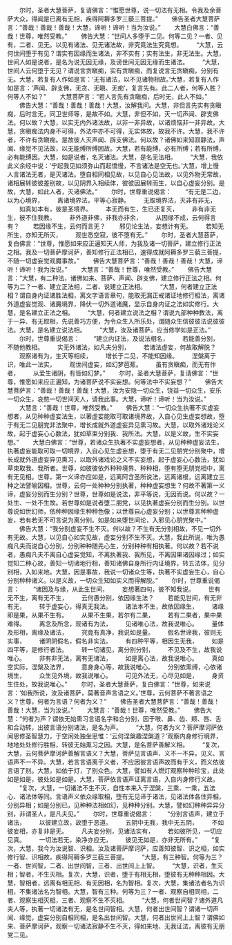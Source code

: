 <!-- { "loadSidebar": true } -->
　　尔时，圣者大慧菩萨，复请佛言：“惟愿世尊，说一切法有无相。令我及余菩萨大众，得闻是已离有无相，疾得阿耨多罗三藐三菩提。”
　　佛告圣者大慧菩萨言：“善哉！善哉！善哉！大慧，谛听！谛听！当为汝说。”
　　大慧白佛言：“善哉！世尊，唯然受教。”
　　佛告大慧：“世间人多堕于二见。何等二见？一者、见有，二者、见无。以见有诸法、见无诸法故，非究竟法生究竟想。
　　“大慧，云何世间堕于有见？谓实有因缘而生诸法，非不实有；实有法生，非无法生。大慧，世间人如是说者，是名为说无因无缘，及谤世间无因无缘而生诸法。
　　“大慧，世间人云何堕于无见？谓说言贪瞋痴，实有贪瞋痴，而复说言无贪瞋痴，分别有无。大慧，若复有人作如是言：‘无有诸法，以不见诸物相故。’大慧，若复有人作如是言：‘声闻、辟支佛，无贪、无瞋、无痴’，复言先有。此二人者，何等人胜？何等人不如？”
　　大慧菩萨言：“若人言先有贪瞋痴，后时无，此人不如。”
　　佛告大慧：“善哉！善哉！善哉！大慧，汝解我问。大慧，非但言先实有贪瞋痴，后时言无，同卫世师等，是故不如。大慧，非但不如，灭一切声闻、辟支佛法。何以故？大慧，以实无内外诸法故，以非一非异故，以诸烦恼非一非异故。大慧，贪瞋痴法内身不可得，外法中亦不可得，无实体故，故我不许。大慧，我不许者，不许有贪瞋痴。是故彼人灭声闻、辟支佛法。何以故？诸佛如来知寂静法，声闻、缘觉不见法故，以无能缚所缚因故。大慧，若有能缚，必有所缚；若有所缚，必有能缚因。大慧，如是说者，名灭诸法。大慧，是名无法相。
　　“大慧，我依此义余经中说：‘宁起我见如须弥山而起憍慢，不言诸法是空无也。’大慧，增上慢人言诸法无者，是灭诸法。堕自相同相见故，以见自心见法故，以见外物无常故，诸相展转彼彼差别故，以见阴界入相续体，彼彼因展转而生，以自心虚妄分别。是故，大慧，如此人者，灭诸佛法。”
　　尔时，世尊重说偈言：
　　“有无是二边，以为心境界，
　　离诸境界法，平等心寂静。
　　无取境界法，灭非有非无，
　　如真如本有，彼是圣境界。
　　本无而有生，生已还复灭，
　　非有非无生，彼不住我教。
　　非外道非佛，非我亦非余，
　　从因缘不成，云何得言有？
　　若因缘不生，云何而言无？
　　邪见论生法，妄想计有无。
　　若知无所生，亦知无所灭，
　　观世悉空寂，彼不堕有无。”
　　尔时，圣者大慧菩萨，复白佛言：“世尊，惟愿如来应正遍知天人师，为我及诸一切菩萨，建立修行正法之相。我及一切菩萨摩诃萨，善知修行正法相已，速得成就阿耨多罗三藐三菩提，不随一切虚妄觉观魔事故。”
　　佛告大慧菩萨言：“善哉！善哉！善哉！大慧，谛听！谛听！我为汝说。”
　　大慧言：“善哉！世尊，唯然受教。”
　　佛告大慧言：“大慧，有二种法，诸佛如来、菩萨、声闻、辟支佛，建立修行正法之相。何等为二？一者、建立正法相，二者、说建立正法相。
　　“大慧，何者建立正法相？谓自身内证诸胜法相，离文字语言章句，能取无漏正戒诸证地修行相法，离诸外道虚妄觉观、诸魔境界，降伏一切外道诸魔，显示自身内证之法如实修行。大慧，是名建立正法之相。
　　“大慧，何者建立说法之相？谓说九部种种教法，离于一异、有无取相，先说善巧方便，为令众生入所乐处，谓随众生信彼彼法说彼彼法。大慧，是名建立说法相。
　　“大慧，汝及诸菩萨。应当修学如是正法。”
　　尔时，世尊重说偈言：
　　“建立内证法，及说法相名，
　　若能善分别，不随他教相。
　　实无外诸法，如凡夫分别，
　　若诸法虚妄，何故取解脱？
　　观察诸有为，生灭等相续，
　　增长于二见，不能知因缘。
　　涅槃离于识，唯此一法实，
　　观世间虚妄，如幻梦芭蕉。
　　虽有贪瞋痴，而无有作者，
　　从爱生诸阴，有皆如幻梦。”
　　尔时，圣者大慧菩萨，复请佛言：“世尊，惟愿如来应正遍知，为诸菩萨说不实妄想。何等法中不实妄想？”
　　佛告大慧菩萨言：“善哉！善哉！善哉！大慧，汝为安隐一切众生，饶益一切众生，安乐一切众生，哀愍一切世间天人，请我此事。大慧，谛听！谛听！当为汝说。”
　　大慧言：“善哉！世尊，唯然受教。”
　　佛告大慧：“一切众生执著不实虚妄想者，从见种种虚妄法生，以著虚妄能取可取诸境界故，入自心见生虚妄想故，堕于有无二见朋党非法聚中，增长成就外道虚妄异见熏习故。大慧，以取外诸戏论义故，起于虚妄心心数法，犹如草束分别我、我所法。大慧，以是义故，生不实妄想。”
　　大慧白佛言：“世尊，若诸众生执著不实虚妄想者，从见种种虚妄法生，执著虚妄能取可取一切境界，入自心见生虚妄想，堕于有无二见朋党分别聚中，增长成就外道虚妄异见熏习，以取外诸戏论之义不实妄想，起于虚妄心心数法，犹如草束取我、我所者。世尊，如彼彼依外种种境界、种种相，堕有堕无朋党相中，离有无见相。世尊，第一义谛亦应如是，远离阿含圣所说法，远离诸根，远离建立三种之法譬喻因相。世尊，云何一处种种分别执著，种种虚妄想生？何故不著第一义谛，虚妄分别而生分别？世尊，世尊如是说法，非平等说，无因而说。何以故？一处生、一处不生故。若世尊如是说者堕二朋党，以见执著虚妄分别而生分别。以世尊说如世幻师，依种种因缘生种种色像；以世尊自心虚妄分别；以世尊言种种虚妄，若有若无不可言说为离分别。如是如来堕世间论，入邪见心朋党聚中。”
　　佛告大慧：“我分别虚妄不生不灭。何以故？不生有无分别相故，不见一切外有无故。大慧，以见自心如实见故，虚妄分别不生不灭。大慧，我此所说，唯为愚痴凡夫而说自心分别，分别种种随先心生，分别种种有相执著。何以故？若不说者，愚痴凡夫不离自心虚妄觉知，不离执著我、我所见，不离因果诸因缘过；如实觉知二种心故，善知一切诸地行相，善知诸佛自身所行内证境界，转五法体，见分别相，入如来地。大慧，因是事故，我说一切诸众生等，执著不实虚妄生心，自心分别种种诸义。以是义故，一切众生知如实义而得解脱。”
　　尔时，世尊重说偈言：
　　“诸因及与缘，从此生世间，
　　妄想著四句，彼不知我说。
　　世有无不生，离有无不生，
　　云何愚分别，依因缘生法？
　　若能见世间，有无非有无，
　　转于虚妄心，得真无我法。
　　诸法本不生，故依因缘生，
　　诸缘即是果，从果不生有。
　　从果不生果，若尔有二果，
　　若有二果者，果中果难得。
　　离念及所念，观诸有为法，
　　见诸唯心法，故我说唯心。
　　量体及形相，离缘及诸法，
　　究竟有真净，我说如是量。
　　假名世谛我，彼则无实事，
　　诸阴阴假名，假名非实法。
　　有四种平等，相因生无我，
　　如是四平等，是修行者法。
　　转一切诸见，离分别分别，
　　不见及不生，故我说唯心。
　　非有非无法，离有无诸法，
　　如是离心法，故我说唯心。
　　真如空实际，涅槃及法界，
　　意身身心等，故我说唯心。
　　分别依熏缚，心依诸境生，
　　众生见外境，故我说唯心。
　　可见外法无，心尽见如是，
　　身资生住处，故我说唯心。”
　　尔时，圣者大慧菩萨，复白佛言：“世尊，如来说言：‘如我所说，汝及诸菩萨，莫著音声言语之义。’世尊，云何菩萨不著言语之义？世尊，何者为言语？何者为义？”
　　佛告圣者大慧菩萨言：“善哉！善哉！善哉！大慧，当为汝说。”
　　大慧言：“善哉！世尊，唯然受教。”
　　佛告大慧：“何者为声？谓依无始熏习言语名字和合分别，因于喉、鼻、齿、颊、唇、舌和合动转，出彼言语分别诸法，是名为声。
　　“大慧，何者为义？菩萨摩诃萨依闻思修圣智慧力，于空闲处独坐思惟：‘云何涅槃趣涅槃道？’观察内身修行境界，地地处处修行胜相，转彼无始熏习之因。大慧，是名菩萨善解义相。
　　“复次，大慧，云何菩萨摩诃萨善解言语义？大慧，菩萨见言语声、义不一不异，见义、言语声不一不异。大慧，若言言语离于义者，不应因彼言语声故而有于义，而义依彼言语了别。大慧，如依于灯，了别众色。大慧，譬如有人燃灯观察种种珍宝，此处如是如是，彼处如是如是。大慧，菩萨依言语声证离言语，入自内身修行义故。
　　“复次，大慧，一切诸法不生不灭，自性本来入于涅槃，三乘、一乘，五法心、诸法体等同。言语声义依众缘取相，堕有无见谛于诸法，见诸法体各住异相，分别异相；如是分别已，见种种法相如幻，见种种分别。大慧，譬如幻种种异异分别，非谓圣人，是凡夫见。”
　　尔时，世尊重说偈言：
　　“分别言语声，建立于诸法，
　　以彼建立故，故堕于恶道。
　　五阴中无我，我中无五阴，
　　不如彼妄相，亦复非是无。
　　凡夫妄分别，见诸法实有，
　　若如彼所见，一切应见真。
　　一切法若无，染净亦应无，
　　彼见无如是，亦非无所有。”
　　“复次，大慧，我今为汝说智、识相。汝及诸菩萨摩诃萨，应善知彼智、识之相，如实修行智、识相故，疾得阿耨多罗三藐三菩提。
　　“大慧，有三种智。何等为三？一者、世间智，二者、出世间智，三者、出世间上上智。
　　“大慧，识者，生灭相；智者，不生灭相。复次，大慧，识者，堕于有相无相，堕彼有无种种相因。大慧，智相者，远离有相无相、有无因相，名为智相。复次，大慧，集诸法者名为识相，不集诸法名为智相。大慧，智有三种。何等为三？一者、观察自相同相，二者、观察生相灭相，三者、观察不生不灭相。
　　“大慧，何者世间智？诸外道凡夫人等，执著一切诸法有无，是名世间智相。大慧，何者出世间智？谓诸一切声闻、缘觉，虚妄分别自相同相，是名出世间智。大慧，何者出世间上上智？谓佛如来、菩萨摩诃萨，观察一切诸法寂静不生不灭，得如来地、无我证法，离彼有无朋党二见。
